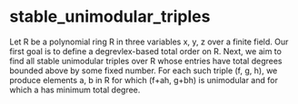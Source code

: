 # stable_unimodular_triples
Let R be a polynomial ring R in three variables x, y, z over a finite field.  Our first goal is to define a degrevlex-based total order on R.  Next, we aim to find all stable unimodular triples over R whose entries have total degrees bounded above by some fixed number.  For each such triple (f, g, h), we produce elements a, b in R for which (f+ah, g+bh) is unimodular and for which a has minimum total degree.
